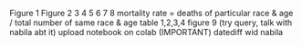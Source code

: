Figure 1
Figure 2
3
4
5
6
7
8
mortality rate = deaths of particular race & age / total number of same race & age
table 1,2,3,4
figure 9 (try query, talk with nabila abt it)
upload notebook on colab (IMPORTANT)
datediff wid nabila
